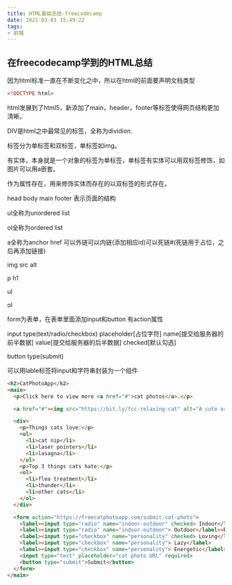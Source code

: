 ```yaml
---
title: HTML基础总结-freecodecamp
date: 2021-03-01 15:49:22
tags:
- 前端 
---
```


## 在freecodecamp学到的HTML总结

因为html标准一直在不断变化之中，所以在html的前面要声明文档类型

```html
<!DOCTYPE html>
```

html发展到了html5，新添加了main，header，footer等标签使得网页结构更加清晰。

DIV是html之中最常见的标签，全称为dividion.

标签分为单标签和双标签，单标签如img。

有实体，本身就是一个对象的标签为单标签，单标签有实体可以用双标签修饰，如图片可以用a嵌套。

作为属性存在，用来修饰实体而存在的以双标签的形式存在。

head body main footer 表示页面的结构

ul全称为unordered list

ol全称为ordered list

a全称为anchor href 可以外链可以内链(添加相应id)可以死链#(死链用于占位，之后再添加链接)

img src alt

p h1

ul

ol

form为表单，在表单里面添加input和button 有action属性

input type(text/radio/checkbox) placeholder[占位字符] name[提交给服务器的前半数据] value[提交给服务器的后半数据] checked[默认勾选]

button type(submit)

可以用lable标签将input和字符串封装为一个组件

```html
<h2>CatPhotoApp</h2>
<main>
  <p>Click here to view more <a href="#">cat photos</a>.</p>

  <a href="#"><img src="https://bit.ly/fcc-relaxing-cat" alt="A cute orange cat lying on its back."></a>

  <div>
    <p>Things cats love:</p>
    <ul>
      <li>cat nip</li>
      <li>laser pointers</li>
      <li>lasagna</li>
    </ul>
    <p>Top 3 things cats hate:</p>
    <ol>
      <li>flea treatment</li>
      <li>thunder</li>
      <li>other cats</li>
    </ol>
  </div>

  <form action="https://freecatphotoapp.com/submit-cat-photo">
    <label><input type="radio" name="indoor-outdoor" checked> Indoor</label>
    <label><input type="radio" name="indoor-outdoor"> Outdoor</label><br>
    <label><input type="checkbox" name="personality" checked> Loving</label>
    <label><input type="checkbox" name="personality"> Lazy</label>
    <label><input type="checkbox" name="personality"> Energetic</label><br>
    <input type="text" placeholder="cat photo URL" required>
    <button type="submit">Submit</button>
  </form>
</main>
```
